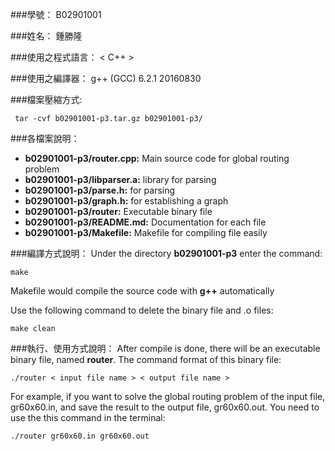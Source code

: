 ###學號：
B02901001

###姓名：
鍾勝隆

###使用之程式語言：
< C++ >

###使用之編譯器：
g++ (GCC) 6.2.1 20160830

###檔案壓縮方式: 

     tar -cvf b02901001-p3.tar.gz b02901001-p3/

###各檔案說明：    
*   **b02901001-p3/router.cpp:** Main source code for global routing problem 
*   **b02901001-p3/libparser.a:** library for parsing
*   **b02901001-p3/parse.h:** for parsing
*   **b02901001-p3/graph.h:** for establishing a graph
*   **b02901001-p3/router:** Executable binary file
*   **b02901001-p3/README.md:** Documentation for each file
*   **b02901001-p3/Makefile:** Makefile for compiling file easily

###編譯方式說明：
Under the directory **b02901001-p3** enter the command:

    make

Makefile would compile the source code with **g++** automatically

Use the following command to delete the binary file and .o files:

    make clean
###執行、使用方式說明：
After compile is done, there will be an executable binary file, named **router**.
The command format of this binary file:

    ./router < input file name > < output file name >

For example, if you want to solve the global routing problem of the input file, gr60x60.in,
and save the result to the output file, gr60x60.out. You need to use the this
command in the terminal:

    ./router gr60x60.in gr60x60.out
